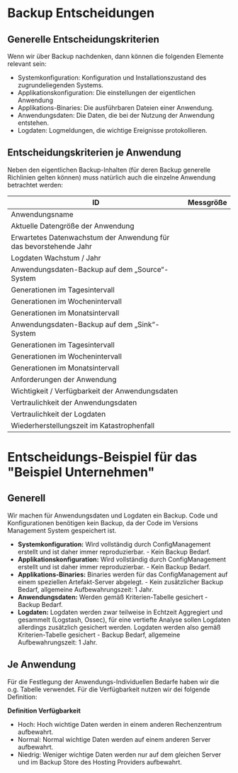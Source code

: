 # Backup Entscheidungen
## Generelle Entscheidungskriterien
Wenn wir über Backup nachdenken, dann können die folgenden Elemente relevant sein:
 * Systemkonfiguration: Konfiguration und Installationszustand des zugrundeliegenden Systems.
 * Applikationskonfiguration: Die einstellungen der eigentlichen Anwendung
 * Applikations-Binaries: Die ausführbaren Dateien einer Anwendung.
 * Anwendungsdaten: Die Daten, die bei der Nutzung der Anwendung entstehen.
 * Logdaten: Logmeldungen, die wichtige Ereignisse protokollieren.

## Entscheidungskriterien je Anwendung
Neben den eigentlichen Backup-Inhalten (für deren Backup generelle Richlinien gelten können) muss natürlich auch die einzelne Anwendung betrachtet werden:

|ID									|Messgröße|
|--									|--|
|Anwendungsname						||
|Aktuelle Datengröße der Anwendung	||
|Erwartetes Datenwachstum der Anwendung für das bevorstehende Jahr||
|Logdaten Wachstum / Jahr			||
|Anwendungsdaten-Backup auf dem „Source“- System||
|Generationen im Tagesintervall		||
|Generationen im Wochenintervall	||
|Generationen im Monatsintervall	||
|Anwendungsdaten-Backup auf dem „Sink“-System||
|Generationen im Tagesintervall		||
|Generationen im Wochenintervall	||
|Generationen im Monatsintervall	||
|Anforderungen der Anwendung		||
|Wichtigkeit / Verfügbarkeit der Anwendungsdaten||
|Vertraulichkeit der Anwendungsdaten|| 
|Vertraulichkeit der Logdaten		|| 
|Wiederherstellungszeit im Katastrophenfall||


# Entscheidungs-Beispiel für das "Beispiel Unternehmen"
## Generell
Wir machen für Anwendungsdaten und Logdaten ein Backup.
Code und Konfigurationen benötigen kein Backup, da der Code im Versions Management System gespeichert ist.
* **Systemkonfiguration:** Wird vollständig durch ConfigManagement erstellt und ist daher immer reproduzierbar. - Kein Backup Bedarf.
* **Applikationskonfiguration:** Wird vollständig durch ConfigManagement erstellt und ist daher immer reproduzierbar. - Kein Backup Bedarf.
* **Applikations-Binaries:** Binaries werden für das ConfigManagement auf einem speziellen Artefakt-Server abgelegt. - Kein zusätzlicher Backup Bedarf, allgemeine Aufbewahrungszeit: 1 Jahr.
* **Anwendungsdaten:** Werden gemäß Kriterien-Tabelle gesichert - Backup Bedarf.
* **Logdaten:** Logdaten werden zwar teilweise in Echtzeit Aggregiert und gesammelt (Logstash, Ossec), für eine vertiefte Analyse sollen Logdaten allerdings zusätzlich gesichert werden. Logdaten werden also gemäß Kriterien-Tabelle gesichert - Backup Bedarf, allgemeine Aufbewahrungszeit: 1 Jahr.

## Je Anwendung
Für die Festlegung der Anwendungs-Individuellen Bedarfe haben wir die o.g. Tabelle verwendet. Für die Verfügbarkeit nutzen wir dei folgende Definition:

**Definition Verfügbarkeit**
* Hoch: Hoch wichtige Daten werden in einem anderen Rechenzentrum aufbewahrt.
* Normal: Normal wichtige Daten werden auf einem anderen Server aufbewahrt.
* Niedrig: Weniger wichtige Daten werden nur auf dem gleichen Server und im Backup Store des Hosting Providers aufbewahrt.

